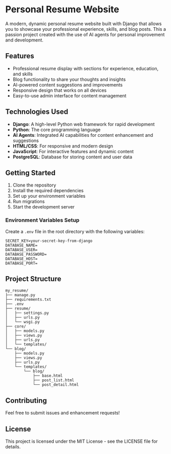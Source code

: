 # Personal Resume Website

A modern, dynamic personal resume website built with Django that allows you to showcase your professional experience, skills, and blog posts. This a passion project created with the use of AI agents for personal improvement and development.

## Features

- Professional resume display with sections for experience, education, and skills
- Blog functionality to share your thoughts and insights
- AI-powered content suggestions and improvements
- Responsive design that works on all devices
- Easy-to-use admin interface for content management

## Technologies Used

- **Django**: A high-level Python web framework for rapid development
- **Python**: The core programming language
- **AI Agents**: Integrated AI capabilities for content enhancement and suggestions
- **HTML/CSS**: For responsive and modern design
- **JavaScript**: For interactive features and dynamic content
- **PostgreSQL**: Database for storing content and user data

## Getting Started

1. Clone the repository
2. Install the required dependencies
3. Set up your environment variables
4. Run migrations
5. Start the development server

### Environment Variables Setup

Create a `.env` file in the root directory with the following variables:

```env
SECRET_KEY=your-secret-key-from-django
DATABASE_NAME=
DATABASE_USER=
DATABASE_PASSWORD=
DATABASE_HOST=
DATABASE_PORT=
```

## Project Structure

```
my_resume/
├── manage.py
├── requirements.txt
├── .env
├── resume/
│   ├── settings.py
│   ├── urls.py
│   └── wsgi.py
├── core/
│   ├── models.py
│   ├── views.py
│   ├── urls.py
│   └── templates/
└── blog/
    ├── models.py
    ├── views.py
    ├── urls.py
    └── templates/
        └── blog/
            ├── base.html
            ├── post_list.html
            └── post_detail.html
```

## Contributing

Feel free to submit issues and enhancement requests!

## License

This project is licensed under the MIT License - see the LICENSE file for details.
